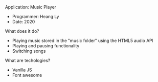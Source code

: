 Application: Music Player
- Programmer: Heang Ly
- Date: 2020
  
What does it do?
- Playing music stored in the "music folder" using the HTML5 audio API
- Playing and pausing functionality
- Switching songs

What are techologies?
- Vanilla JS
- Font awesome






